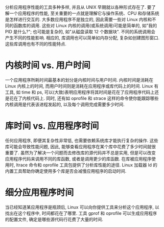 分析应用程序性能的工具多种多样, 并且从 UNIX 早期就以各种形式存在了. 要了解一个应用程序的性能, 至关重要的一点就是理解它与操作系统、CPU 和存储系统是怎样进行交互的. 大多数应用程序不是独立的, 因此需要一些对 Linux 内核和不同的函数库的调用. 这些对 Linux 内核的调用(或系统调用)可能是简单的, 如"我的 PID 是什么?"; 也可能是复杂的, 如"从磁盘读取 12 个数据块". 不同的系统调用会产生不同的性能影响. 相应的, 库调用也可以简单如内存分配, 复杂如创建图形窗口. 这些库调用也有不同的性能特点.

# 内核时间 vs. 用户时间

一个应用程序所耗时间最基本的划分是内核时间与用户时间. 内核时间是消耗在 Linux 内核上的时间, 而用户时间则是消耗在应用程序或库代码上的时间. Linux 有工具, 如 time 和 ps, 可以(大致)表明应用程序将其时间是花在了应用程序代码上还是花在了内核代码上. 同时, 还有如 oprofile 和 strace 这样的命令使你能跟踪哪些内核调用是代表该进程发起的, 以及每个调用完成需要多少时间.

# 库时间 vs. 应用程序时间

任何应用程序, 即便其复杂性非常低, 也需要依赖系统库才能执行复杂的操作. 这些库可能会导致性能问题, 因此, 能够查看应用程序在某个库中花费了多少时间就很重要了. 虽然为了解决一个问题而去修改库的源代码并不总是实用, 但是可以改变应用程序代码来调用不同的库函数, 或者是调用更少的库函数. 在库被应用程序使用时, ltrace 命令和 oprofile 工具包提供了分析库性能的途径. Linux 加载器 ld 的内置工具帮助你确定使用多个库是否会减慢应用程序的启动时间.

# 细分应用程序时间

当已经知道某应用程序是瓶颈后, Linux 可以向你提供工具来分析这个应用程序, 以找出在这个程序中, 时间都花在了哪里. 工具 gprof 和 oprofile 可以生成应用程序的配置文件, 确定是哪些源代码行花费了大量的时间.